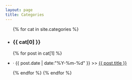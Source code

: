 ```yaml
---
layout: page
title: Categories
---
```


<ul class="list-unstyled">
	{% for cat in site.categories %}
	  <li class="list-unstyled" id="{{ cat[0] }}"><h3>{{ cat[0] }}</h3></li>
		{% for post in cat[1] %}
		  <li class="list-style">
		  <p><time datetime="{{ post.date | date:"%Y-%m-%d" }}">&middot; {{ post.date | date:"%Y-%m-%d" }}</time>
		  &gt;&gt; <a href="{{ post.url }}" title="{{ post.title }}">{{ post.title }}</a></p>
		  </li>
		{% endfor %}
	{% endfor %}
</ul>
